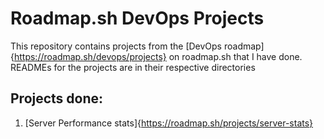 # Roadmap.sh DevOps Projects

This repository contains projects from the [DevOps roadmap]{https://roadmap.sh/devops/projects} on roadmap.sh that I have done. READMEs for the projects are in their respective directories

## Projects done:

1. [Server Performance stats]{https://roadmap.sh/projects/server-stats}

